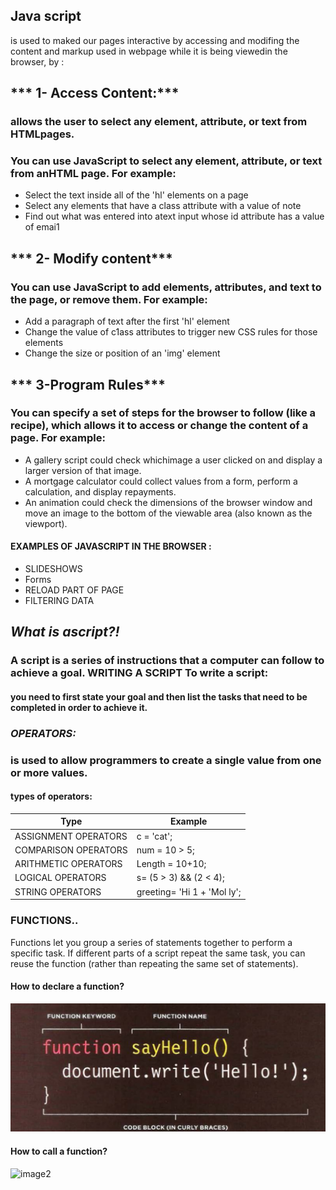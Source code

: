 
## **Java script**


is used to maked our pages interactive by accessing and modifing the content and markup used in webpage while it is being viewedin the browser, by :
## *** 1- Access Content:***
### allows the user to select any element, attribute, or text from HTMLpages.
 ### You can use JavaScript to select any element, attribute, or text from anHTML page. For example:
 * Select the text inside all of the 'hl' elements on a page
 * Select any elements that have a class attribute with a value of note
 * Find out what was entered into atext input whose id attribute has a value of emai1
    
   

## *** 2- Modify content***
  ### You can use JavaScript to add elements, attributes, and text to the page, or remove them. For example:
* Add a paragraph of text after the first 'hl' element
* Change the value of c1ass attributes to trigger new CSS rules for those elements
* Change the size or position of an 'img' element 

## *** 3-Program Rules***
### You can specify a set of steps for the browser to follow (like a recipe), which allows it to access or change the content of a page. For example:
* A gallery script could check whichimage a user clicked on and display a larger version of that image.
* A mortgage calculator could collect values from a form, perform a calculation, and display repayments.
* An animation could check the dimensions of the browser window and move an image to the bottom of the viewable area (also known as the viewport).

#### EXAMPLES OF JAVASCRIPT IN THE BROWSER :
* SLIDESHOWS 
* Forms
* RELOAD PART OF PAGE 
* FILTERING DATA 


## ***What is  ascript?!***
### A script is a series of instructions that a computer can follow to achieve a goal. WRITING A SCRIPT To write a script:
 #### you need to first state your goal and then list the tasks that need to be completed in order to achieve it. 

### ***OPERATORS:***
### is used to allow programmers to create a single value from one or more values. 
#### **types of operators:**
| Type | Example |
| --- | ----------- |
| ASSIGNMENT OPERATORS | c = 'cat';  |
| COMPARISON OPERATORS  | num = 10 > 5;  |
|ARITHMETIC OPERATORS | Length = 10+10;|
| LOGICAL OPERATORS|s= (5 > 3) && (2 < 4);|
|STRING OPERATORS|greeting= 'Hi 1 + 'Mol ly';|

### FUNCTIONS.. 
Functions let you group a series of statements together to perform a specific task. If different parts of a script repeat the same task, you can reuse the function (rather than repeating the same set of statements). 
#### How to declare  a function?
![image1](Capture11.PNG)
#### How to call a function?
![image2]()
